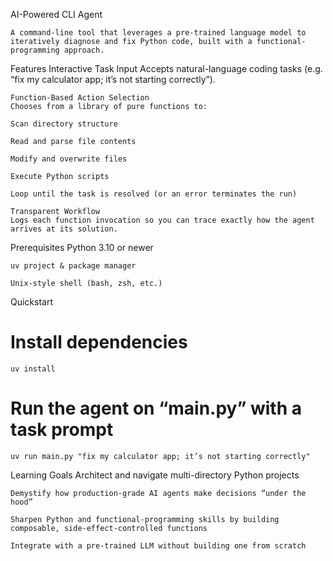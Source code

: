 AI-Powered CLI Agent

    A command-line tool that leverages a pre-trained language model to iteratively diagnose and fix Python code, built with a functional-programming approach.

Features
    Interactive Task Input
    Accepts natural-language coding tasks (e.g. “fix my calculator app; it’s not starting correctly”).

    Function-Based Action Selection
    Chooses from a library of pure functions to:

    Scan directory structure

    Read and parse file contents

    Modify and overwrite files

    Execute Python scripts

    Loop until the task is resolved (or an error terminates the run)

    Transparent Workflow
    Logs each function invocation so you can trace exactly how the agent arrives at its solution.

Prerequisites
    Python 3.10 or newer

    uv project & package manager

    Unix-style shell (bash, zsh, etc.)

Quickstart
# Install dependencies
    uv install

# Run the agent on “main.py” with a task prompt
    uv run main.py "fix my calculator app; it’s not starting correctly"

Learning Goals
    Architect and navigate multi-directory Python projects
    
    Demystify how production-grade AI agents make decisions “under the hood”
    
    Sharpen Python and functional-programming skills by building composable, side-effect-controlled functions
    
    Integrate with a pre-trained LLM without building one from scratch

